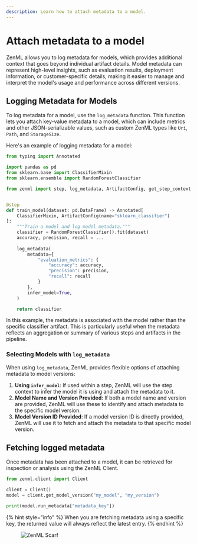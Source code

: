 ```yaml
---
description: Learn how to attach metadata to a model.
---
```


# Attach metadata to a model

ZenML allows you to log metadata for models, which provides additional context
that goes beyond individual artifact details. Model metadata can represent
high-level insights, such as evaluation results, deployment information,
or customer-specific details, making it easier to manage and interpret
the model's usage and performance across different versions.

## Logging Metadata for Models

To log metadata for a model, use the `log_metadata` function. This function
lets you attach key-value metadata to a model, which can include metrics and
other JSON-serializable values, such as custom ZenML types like `Uri`,
`Path`, and `StorageSize`.

Here's an example of logging metadata for a model:

```python
from typing import Annotated

import pandas as pd
from sklearn.base import ClassifierMixin
from sklearn.ensemble import RandomForestClassifier

from zenml import step, log_metadata, ArtifactConfig, get_step_context


@step
def train_model(dataset: pd.DataFrame) -> Annotated[
    ClassifierMixin, ArtifactConfig(name="sklearn_classifier")
]:
    """Train a model and log model metadata."""
    classifier = RandomForestClassifier().fit(dataset)
    accuracy, precision, recall = ...
    
    log_metadata(
        metadata={
            "evaluation_metrics": {
                "accuracy": accuracy,
                "precision": precision,
                "recall": recall
            }
        },
        infer_model=True,
    )

    return classifier
```

In this example, the metadata is associated with the model rather than the
specific classifier artifact. This is particularly useful when the metadata
reflects an aggregation or summary of various steps and artifacts in the
pipeline.


### Selecting Models with `log_metadata`

When using `log_metadata`, ZenML provides flexible options of attaching 
metadata to model versions:

1. **Using `infer_model`**: If used within a step, ZenML will use the step
   context to infer the model it is using and attach the metadata to it.
2. **Model Name and Version Provided**: If both a model name and version are
   provided, ZenML will use these to identify and attach metadata to the
   specific model version.
3. **Model Version ID Provided**: If a model version ID is directly provided,
   ZenML will use it to fetch and attach the metadata to that specific model
   version.

## Fetching logged metadata

Once metadata has been attached to a model, it can be retrieved for inspection
or analysis using the ZenML Client.

```python
from zenml.client import Client

client = Client()
model = client.get_model_version("my_model", "my_version")

print(model.run_metadata["metadata_key"])
```

{% hint style="info" %}
When you are fetching metadata using a specific key, the returned value will 
always reflect the latest entry.
{% endhint %}

<figure><img src="https://static.scarf.sh/a.png?x-pxid=f0b4f458-0a54-4fcd-aa95-d5ee424815bc" alt="ZenML Scarf"><figcaption></figcaption></figure>

